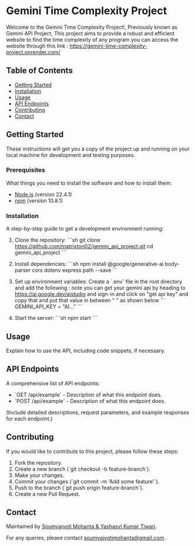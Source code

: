 
# Gemini Time Complexity Project

Welcome to the Gemini Time Complexity Project!, Previously known as Gemini API Project, This project aims to provide a robust and efficient website to find the time complexity of any program 
you can access the website through this link : https://gemini-time-complexity-project.onrender.com/

## Table of Contents

- [Getting Started](#getting-started)
- [Installation](#installation)
- [Usage](#usage)
- [API Endpoints](#api-endpoints)
- [Contributing](#contributing)
- [Contact](#contact)

## Getting Started

These instructions will get you a copy of the project up and running on your local machine for development and testing purposes.

### Prerequisites

What things you need to install the software and how to install them:

- [Node.js](https://nodejs.org/) (version 22.4.1)
- [npm](https://www.npmjs.com/) (version 10.8.1)

### Installation

A step-by-step guide to get a development environment running:

1. Clone the repository:
   \`\`\`sh
   git clone https://github.com/matrixton02/gemini_api_project.git
   cd gemini_api_project
   \`\`\`

2. Install dependencies:
   \`\`\`sh
   npm install @google/generative-ai body-parser cors dotenv express path --save
   \`\`\`

3. Set up environment variables:
   Create a \`.env\` file in the root directory and add the following :
   note you can get your gemini api by heading to https://ai.google.dev/aistudio and sign-in and click on "get api key" and copy that and put that value in between " " as shown below
   \`\`\`
   GEMINI_API_KEY = "AI..."
   \`\`\`

4. Start the server:
   \`\`\`sh
   npm start
   \`\`\`

## Usage

Explain how to use the API, including code snippets, if necessary.

## API Endpoints

A comprehensive list of API endpoints:

- \`GET /api/example\` - Description of what this endpoint does.
- \`POST /api/example\` - Description of what this endpoint does.

(Include detailed descriptions, request parameters, and example responses for each endpoint.)

## Contributing

If you would like to contribute to this project, please follow these steps:

1. Fork the repository.
2. Create a new branch (\`git checkout -b feature-branch\`).
3. Make your changes.
4. Commit your changes (\`git commit -m 'Add some feature'\`).
5. Push to the branch (\`git push origin feature-branch\`).
6. Create a new Pull Request.

## Contact

Maintained by [Soumyajyoti Mohanta & Yashasvi Kumar Tiwari](https://github.com/matrixton02).

For any queries, please contact soumyajyotimohanta@gmail.com .
